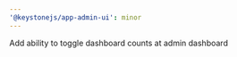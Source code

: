 ```yaml
---
'@keystonejs/app-admin-ui': minor
---
```


Add ability to toggle dashboard counts at admin dashboard
